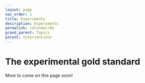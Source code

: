 ```yaml
---
layout: page
nav_order: 1
title: Experiments
description: Experiments
permalink: calendar/8a
grand_parent: Topics
parent: Interventions
---
```


# The experimental gold standard

More to come on this page soon!